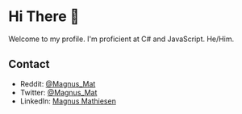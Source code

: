 # Hi There 👋

Welcome to my profile. I'm proficient at C# and JavaScript. He/Him.

## Contact

- Reddit: [@Magnus_Mat](https://www.reddit.com/user/Magnus_Mat/)
- Twitter: [@Magnus_Mat](https://twitter.com/Magnus_Mat)
- LinkedIn: [Magnus Mathiesen](www.linkedin.com/in/magnus-mathiesen-it)
